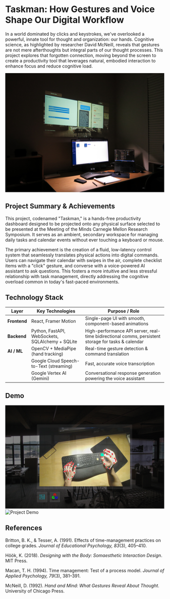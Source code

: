 # Taskman: How Gestures and Voice Shape Our Digital Workflow

In a world dominated by clicks and keystrokes, we've overlooked a powerful, innate tool for thought and organization: our hands. Cognitive science, as highlighted by researcher David McNeill, reveals that gestures are not mere afterthoughts but integral parts of our thought processes. This project explores that forgotten connection, moving beyond the screen to create a productivity tool that leverages natural, embodied interaction to enhance focus and reduce cognitive load.

![Project Hero](taskman-hero.JPG)

## Project Summary & Achievements

This project, codenamed "Taskman," is a hands-free productivity dashboard designed to be projected onto any physical surface selected to be presented at the Meeting of the Minds Carnegie Mellon Research Symposium. It serves as an ambient, secondary workspace for managing daily tasks and calendar events without ever touching a keyboard or mouse.

The primary achievement is the creation of a fluid, low-latency control system that seamlessly translates physical actions into digital commands. Users can navigate their calendar with swipes in the air, complete checklist items with a "click" gesture, and converse with a voice-powered AI assistant to ask questions. This fosters a more intuitive and less stressful relationship with task management, directly addressing the cognitive overload common in today's fast-paced environments.

## Technology Stack

| Layer            | Key Technologies                                              | Purpose / Role                                                                                          |
|------------------|--------------------------------------------------------------|----------------------------------------------------------------------------------------------------------|
| **Frontend**     | React, Framer Motion                                         | Single-page UI with smooth, component-based animations                                                   |
| **Backend**      | Python, FastAPI, WebSockets, SQLAlchemy + SQLite             | High-performance API server, real-time bidirectional comms, persistent storage for tasks & calendar      |
| **AI / ML**      | OpenCV + MediaPipe (hand tracking)                           | Real-time gesture detection & command translation                                                       |
|                  | Google Cloud Speech-to-Text (streaming)                      | Fast, accurate voice transcription                                                                       |
|                  | Google Vertex AI (Gemini)                                    | Conversational response generation powering the voice assistant                                          |


## Demo

![Project Hero](Tools.jpg)
![Project Demo](taskman_small_demo.gif)

## References

Britton, B. K., & Tesser, A. (1991). Effects of time-management practices on college grades. *Journal of Educational Psychology, 83*(3), 405–410.

Höök, K. (2018). *Designing with the Body: Somaesthetic Interaction Design*. MIT Press.

Macan, T. H. (1994). Time management: Test of a process model. *Journal of Applied Psychology, 79*(3), 381–391.

McNeill, D. (1992). *Hand and Mind: What Gestures Reveal About Thought*. University of Chicago Press.
